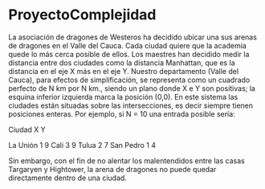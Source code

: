 # ProyectoComplejidad

La asociación de dragones de Westeros ha decidido ubicar una sus arenas de dragones en el Valle del Cauca. Cada ciudad quiere que la academia quede lo más cerca posible de ellos. Los maestres han decidido medir la distancia entre dos ciudades como la distancia Manhattan, que es la distancia en el eje X más en el eje Y. Nuestro departamento  (Valle del Cauca), para efectos de simplificación, se representa como un cuadrado perfecto de N km por N km., siendo un plano donde X e Y son positivas; la esquina inferior izquierda marca la posición (0,0). En este sistema las ciudades están situadas sobre las intersecciones, es decir siempre tienen posiciones enteras. Por ejemplo, si N = 10 una entrada posible sería:

Ciudad  X   Y

La Unión    1   9
Cali    3   9
Tulua   2   7
San Pedro   1   4

Sin embargo, con el fin de no alentar los malentendidos entre las casas Targaryen y Hightower, la arena de dragones no puede quedar directamente dentro de una ciudad.